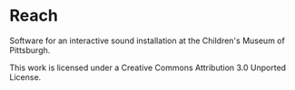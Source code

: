 Reach
=====

Software for an interactive sound installation at the Children's Museum of Pittsburgh.

This work is licensed under a Creative Commons Attribution 3.0 Unported License.

